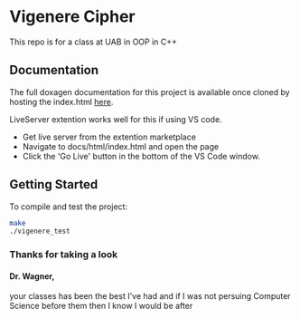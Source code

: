 # Vigenere Cipher

This repo is for a class at UAB in OOP in C++

## Documentation

The full doxagen documentation for this project is available once cloned by hosting the index.html [here](docs/html/index.html). 

LiveServer extention works well for this if using VS code.
 - Get live server from the extention marketplace
 - Navigate to docs/html/index.html and open the page
 - Click the 'Go Live' button in the bottom of the VS Code window.

## Getting Started

To compile and test the project:

```bash
make
./vigenere_test
```

### Thanks for taking a look
#### Dr. Wagner, 
your classes has been the best I've had and if I was not persuing Computer Science before them then I know I would be after
